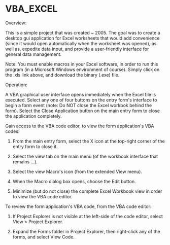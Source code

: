 # VBA_EXCEL
Overview:

This is a simple project that was created ~ 2005. The goal was to create a desktop gui application for Excel worksheets
that would add convenience (since it would open automatically when the worksheet was opened), as well as,
expedite data input, and provide a user-friendly interface for general data management.

Note: You must enable macros in your Excel software, in order to run this program (in a Microsoft Windows environment of course). Simply click on the .xls link above, and download the binary (.exe) file.


Operation:

A VBA graphical user interface opens immediately when the Excel file is executed.
Select any one of four buttons on the entry form's interface to begin a form event
(note: Do NOT close the Excel workbok behind the form).
Select the Close Application button on the main entry form to close the application completely.


Gain access to the VBA code editor, to view the form application's VBA codes:

 1. From the main entry form, select the X icon at the top-right corner of the entry form to close it.

 2. Select the view tab on the main menu (of the workbook interface that remains ...).

 3. Select the view Macro's icon (from the extended View menu).

 4. When the Macro dialog box opens, choose the Edit button.

 5. Minimize (but do not close) the complete Excel Workbook view in order to view the VBA code editor.


To review the form application's VBA code, from the VBA code editor:

 1. If Project Explorer is not visible at the left-side of the code editor, select View > Project Explorer.

 2. Expand the Forms folder in Project Explorer, then right-click any of the forms, and select View Code.

